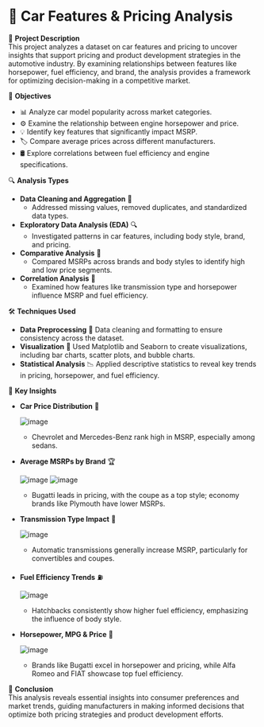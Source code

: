 # 🚗 Car Features & Pricing Analysis

📄 **Project Description**  
This project analyzes a dataset on car features and pricing to uncover insights that support pricing and product development strategies in the automotive industry. By examining relationships between features like horsepower, fuel efficiency, and brand, the analysis provides a framework for optimizing decision-making in a competitive market.

🎯 **Objectives**  
- 📊 Analyze car model popularity across market categories.
- ⚙️ Examine the relationship between engine horsepower and price.
- 💡 Identify key features that significantly impact MSRP.
- 🏷️ Compare average prices across different manufacturers.
- 🛢️ Explore correlations between fuel efficiency and engine specifications.

🔍 **Analysis Types**  
- **Data Cleaning and Aggregation** 🧹  
  - Addressed missing values, removed duplicates, and standardized data types.
- **Exploratory Data Analysis (EDA)** 🔍  
  - Investigated patterns in car features, including body style, brand, and pricing.
- **Comparative Analysis** 📏  
  - Compared MSRPs across brands and body styles to identify high and low price segments.
- **Correlation Analysis** 🔗  
  - Examined how features like transmission type and horsepower influence MSRP and fuel efficiency.

🛠️ **Techniques Used**  
- **Data Preprocessing** 🧽 Data cleaning and formatting to ensure consistency across the dataset.
- **Visualization** 🎨 Used Matplotlib and Seaborn to create visualizations, including bar charts, scatter plots, and bubble charts.
- **Statistical Analysis** 📉 Applied descriptive statistics to reveal key trends in pricing, horsepower, and fuel efficiency.

🔑 **Key Insights**  

- **Car Price Distribution** 💸

  ![image](https://github.com/user-attachments/assets/0e11e533-fcf1-4c75-a4c7-da367707b1e8)

  - Chevrolet and Mercedes-Benz rank high in MSRP, especially among sedans.
- **Average MSRPs by Brand** 🏆

  ![image](https://github.com/user-attachments/assets/8fe398cb-ffba-4ce4-97e8-2f7e6fe48dea)
  ![image](https://github.com/user-attachments/assets/0b705fb8-67d7-4340-a149-9c4e095f3ec8)


  - Bugatti leads in pricing, with the coupe as a top style; economy brands like Plymouth have lower MSRPs.
- **Transmission Type Impact** 🚗

  ![image](https://github.com/user-attachments/assets/91ea9604-fe16-408f-a521-c9fbecb73fc3)

  - Automatic transmissions generally increase MSRP, particularly for convertibles and coupes.
- **Fuel Efficiency Trends** ⛽

  ![image](https://github.com/user-attachments/assets/90f58da0-81fa-46fa-b24a-1e86df82b5d2)

  - Hatchbacks consistently show higher fuel efficiency, emphasizing the influence of body style.
- **Horsepower, MPG & Price** 🔋

  ![image](https://github.com/user-attachments/assets/15a94958-464d-4b18-871b-34437d165fc2)

  - Brands like Bugatti excel in horsepower and pricing, while Alfa Romeo and FIAT showcase top fuel efficiency.

🏁 **Conclusion**  
This analysis reveals essential insights into consumer preferences and market trends, guiding manufacturers in making informed decisions that optimize both pricing strategies and product development efforts.
